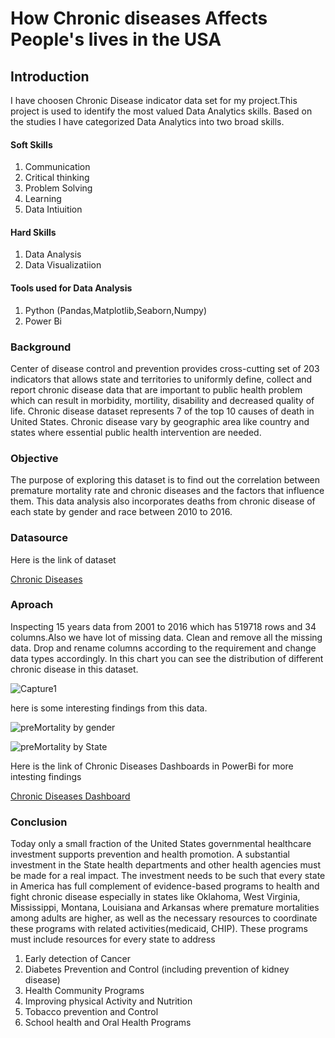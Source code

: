 # How Chronic diseases Affects People's lives in the USA

## Introduction

I have choosen Chronic Disease indicator data set for my project.This project is used to identify the most valued Data Analytics skills. Based on the studies I have categorized Data Analytics into two broad skills.

#### Soft Skills
1. Communication
2. Critical thinking
3. Problem Solving
4. Learning
5. Data Intiuition

#### Hard Skills
1. Data Analysis
2. Data Visualizatiion

#### Tools used for Data Analysis
1. Python (Pandas,Matplotlib,Seaborn,Numpy) 
2. Power Bi

### Background

Center of disease control and prevention provides cross-cutting set of 203 indicators that allows state and territories to uniformly define, collect and report chronic disease data that are important to public health problem which can result in morbidity, mortility, disability and decreased quality of life. Chronic disease dataset represents 7 of the top 10 causes of death in United States. Chronic disease vary by geographic area like country and states where essential public health intervention are needed.

### Objective

The purpose of exploring this dataset is to find out the correlation between premature mortality rate and chronic diseases and the factors that influence them.
This data analysis also incorporates deaths from chronic disease of each state by gender and race between 2010 to 2016.

### Datasource

Here is the link of dataset

[Chronic Diseases](https://chronicdata.cdc.gov/Chronic-Disease-Indicators/U-S-Chronic-Disease-Indicators-CDI-/g4ie-h725)


### Aproach

Inspecting 15 years data from 2001 to 2016 which has 519718 rows and 34 columns.Also we have lot of missing data.
Clean and remove all the missing data. Drop and rename columns according to the requirement and change data types accordingly.
In this chart you can see the distribution of different chronic disease in this dataset.

![Capture1](https://user-images.githubusercontent.com/52731910/71787872-74fbe100-2fe2-11ea-9847-930d4d50876c.PNG)

here is some interesting findings from this data.

![preMortality by gender](https://user-images.githubusercontent.com/52731910/71786631-02373980-2fd3-11ea-93ef-5bcea3641b9a.png)

![preMortality by State](https://user-images.githubusercontent.com/52731910/71787476-f13ff580-2fdd-11ea-8f58-22b7defb065f.png)


Here is the link of Chronic Diseases Dashboards in PowerBi for more intesting findings

[Chronic Diseases Dashboard](https://app.powerbi.com/groups/me/reports/c867ab44-5cb5-4a3c-bda3-5f263df21549/ReportSection)

### Conclusion 

Today only a small fraction of the United States governmental healthcare investment supports prevention and health promotion. A substantial investment in the State health departments and other health agencies must be made for a real impact. The investment needs to be such that every state in America has full complement of evidence-based programs to health and fight chronic disease especially in states like Oklahoma, West Virginia, Mississippi, Montana, Louisiana and Arkansas where premature mortalities among adults are higher, as well as the necessary resources to coordinate these programs with related activities(medicaid, CHIP). These programs must include resources for every state to address
1. Early detection of Cancer
2. Diabetes Prevention and Control (including prevention of kidney disease)
3. Health Community Programs
4. Improving physical Activity and Nutrition
5. Tobacco prevention and Control
6. School health and Oral Health Programs

